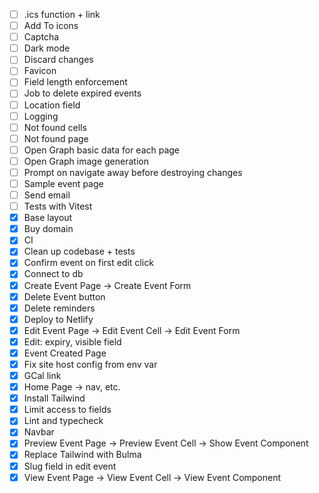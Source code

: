 - [ ] .ics function + link
- [ ] Add To icons
- [ ] Captcha
- [ ] Dark mode
- [ ] Discard changes
- [ ] Favicon
- [ ] Field length enforcement
- [ ] Job to delete expired events
- [ ] Location field
- [ ] Logging
- [ ] Not found cells
- [ ] Not found page
- [ ] Open Graph basic data for each page
- [ ] Open Graph image generation
- [ ] Prompt on navigate away before destroying changes
- [ ] Sample event page
- [ ] Send email
- [ ] Tests with Vitest
- [x] Base layout
- [x] Buy domain
- [x] CI
- [x] Clean up codebase + tests
- [x] Confirm event on first edit click
- [x] Connect to db
- [x] Create Event Page -> Create Event Form
- [x] Delete Event button
- [x] Delete reminders
- [x] Deploy to Netlify
- [x] Edit Event Page -> Edit Event Cell -> Edit Event Form
- [x] Edit: expiry, visible field
- [x] Event Created Page
- [x] Fix site host config from env var
- [x] GCal link
- [x] Home Page -> nav, etc.
- [x] Install Tailwind
- [x] Limit access to fields
- [x] Lint and typecheck
- [x] Navbar
- [x] Preview Event Page -> Preview Event Cell -> Show Event Component
- [x] Replace Tailwind with Bulma
- [x] Slug field in edit event
- [x] View Event Page -> View Event Cell -> View Event Component
